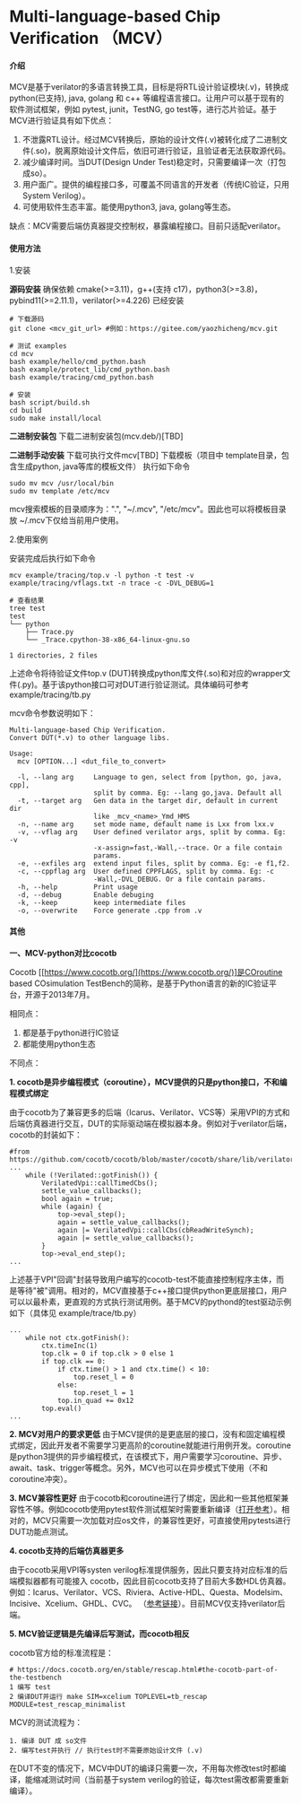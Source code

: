 # Multi-language-based Chip Verification （MCV）

#### 介绍

MCV是基于verilator的多语言转换工具，目标是将RTL设计验证模块(.v)，转换成 python(已支持), java, golang 和 c++ 等编程语言接口。让用户可以基于现有的软件测试框架，例如 pytest, junit，TestNG, go test等，进行芯片验证。基于MCV进行验证具有如下优点：

1. 不泄露RTL设计。经过MCV转换后，原始的设计文件(.v)被转化成了二进制文件(.so)，脱离原始设计文件后，依旧可进行验证，且验证者无法获取源代码。
2. 减少编译时间。当DUT(Design Under Test)稳定时，只需要编译一次（打包成so）。
3. 用户面广。提供的编程接口多，可覆盖不同语言的开发者（传统IC验证，只用System Verilog）。
4. 可使用软件生态丰富。能使用python3, java, golang等生态。

缺点：MCV需要后端仿真器提交控制权，暴露编程接口。目前只适配verilator。

#### 使用方法

1.安装

**源码安装**
确保依赖 cmake(>=3.11)，g++(支持 c17)，python3(>=3.8)，pybind11(>=2.11.1)，verilator(>=4.226) 已经安装

```
# 下载源码
git clone <mcv_git_url> #例如：https://gitee.com/yaozhicheng/mcv.git

# 测试 examples
cd mcv
bash example/hello/cmd_python.bash
bash example/protect_lib/cmd_python.bash
bash example/tracing/cmd_python.bash

# 安装
bash script/build.sh
cd build
sudo make install/local
```

**二进制安装包**
下载二进制安装包(mcv.deb/)[TBD]

**二进制手动安装**
下载可执行文件mcv[TBD]
下载模板（项目中 template目录，包含生成python, java等库的模板文件）
执行如下命令
```
sudo mv mcv /usr/local/bin
sudo mv template /etc/mcv
```
mcv搜索模板的目录顺序为：".", "~/.mcv", "/etc/mcv"。因此也可以将模板目录放 ~/.mcv下仅给当前用户使用。


2.使用案例

安装完成后执行如下命令
```
mcv example/tracing/top.v -l python -t test -v example/tracing/vflags.txt -n trace -c -DVL_DEBUG=1

# 查看结果
tree test
test
└── python
    ├── Trace.py
    └── _Trace.cpython-38-x86_64-linux-gnu.so

1 directories, 2 files
```
上述命令将待验证文件top.v (DUT)转换成python库文件(.so)和对应的wrapper文件(.py)。基于该python接口可对DUT进行验证测试。具体编码可参考 example/tracing/tb.py


mcv命令参数说明如下：

```
Multi-language-based Chip Verification. 
Convert DUT(*.v) to other language libs.

Usage:
  mcv [OPTION...] <dut_file_to_convert>

  -l, --lang arg     Language to gen, select from [python, go, java, cpp], 
                     split by comma. Eg: --lang go,java. Default all
  -t, --target arg   Gen data in the target dir, default in current dir 
                     like _mcv_<name>_Ymd_HMS
  -n, --name arg     set mode name, default name is Lxx from lxx.v
  -v, --vflag arg    User defined verilator args, split by comma. Eg: -v 
                     -x-assign=fast,-Wall,--trace. Or a file contain 
                     params.
  -e, --exfiles arg  extend input files, split by comma. Eg: -e f1,f2.
  -c, --cppflag arg  User defined CPPFLAGS, split by comma. Eg: -c 
                     -Wall,-DVL_DEBUG. Or a file contain params.
  -h, --help         Print usage
  -d, --debug        Enable debuging
  -k, --keep         keep intermediate files
  -o, --overwrite    Force generate .cpp from .v

```

#### 其他

**一、MCV-python对比cocotb**

Cocotb [[https://www.cocotb.org/](https://www.cocotb.org/)]是COroutine based COsimulation TestBench的简称，是基于Python语言的新的IC验证平台，开源于2013年7月。

相同点：

1. 都是基于python进行IC验证
2. 都能使用python生态

不同点：

**1. cocotb是异步编程模式（coroutine），MCV提供的只是python接口，不和编程模式绑定**

由于cocotb为了兼容更多的后端（Icarus、Verilator、VCS等）采用VPI的方式和后端仿真器进行交互，DUT的实际驱动端在模拟器本身。例如对于verilator后端，cocotb的封装如下：
```
#from https://github.com/cocotb/cocotb/blob/master/cocotb/share/lib/verilator/verilator.cpp
...
    while (!Verilated::gotFinish()) {
        VerilatedVpi::callTimedCbs();
        settle_value_callbacks();
        bool again = true;
        while (again) {
            top->eval_step();
            again = settle_value_callbacks();
            again |= VerilatedVpi::callCbs(cbReadWriteSynch);
            again |= settle_value_callbacks();
        }
        top->eval_end_step();
...
```

上述基于VPI"回调"封装导致用户编写的cocotb-test不能直接控制程序主体，而是等待"被"调用。相对的，MCV直接基于c++接口提供python更底层接口，用户可以以最朴素，更直观的方式执行测试用例。基于MCV的pythond的test驱动示例如下（具体见 example/trace/tb.py）
```
...
    while not ctx.gotFinish():
        ctx.timeInc(1)
        top.clk = 0 if top.clk > 0 else 1
        if top.clk == 0:
            if ctx.time() > 1 and ctx.time() < 10:
                top.reset_l = 0
            else:
                top.reset_l = 1
            top.in_quad += 0x12
        top.eval()
...
```

**2. MCV对用户的要求更低**
由于MCV提供的是更底层的接口，没有和固定编程模式绑定，因此开发者不需要学习更高阶的coroutine就能进行用例开发。coroutine是python3提供的异步编程模式，在该模式下，用户需要学习coroutine、异步、await、task、trigger等概念。另外，MCV也可以在异步模式下使用（不和coroutine冲突）。


**3. MCV兼容性更好**
由于cocotb和coroutine进行了绑定，因此和一些其他框架兼容性不够。例如cocotb使用pytest软件测试框架时需要重新编译（[打开参考](https://docs.cocotb.org/en/stable/runner.html)）。相对的，MCV只需要一次加载对应os文件，的兼容性更好，可直接使用pytests进行DUT功能点测试。


**4. cocotb支持的后端仿真器更多**

由于cocotb采用VPI等systen verilog标准提供服务，因此只要支持对应标准的后端模拟器都有可能接入 cocotb，因此目前cocotb支持了目前大多数HDL仿真器。例如：Icarus、Verilator、VCS、Riviera、Active-HDL、Questa、Modelsim、Incisive、Xcelium、GHDL、CVC。 （[参考链接](https://docs.cocotb.org/en/stable/simulator_support.html)）。目前MCV仅支持verilator后端。

**5. MCV验证逻辑是先编译后写测试，而cocotb相反**

cocotb官方给的标准流程是：
```
# https://docs.cocotb.org/en/stable/rescap.html#the-cocotb-part-of-the-testbench
1 编写 test
2 编译DUT并运行 make SIM=xcelium TOPLEVEL=tb_rescap MODULE=test_rescap_minimalist 
```

MCV的测试流程为：
```
1. 编译 DUT 成 so文件
2. 编写test并执行 // 执行test时不需要原始设计文件 (.v)
```

在DUT不变的情况下，MCV中DUT的编译只需要一次，不用每次修改test时都编译，能缩减测试时间（当前基于system verilog的验证，每次test需改都需要重新编译）。
